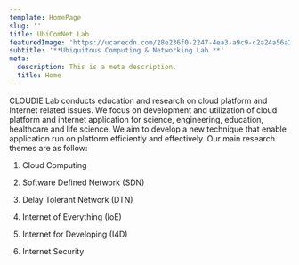 ```yaml
---
template: HomePage
slug: ''
title: UbiComNet Lab
featuredImage: 'https://ucarecdn.com/28e236f0-2247-4ea3-a9c9-c2a24a56a2e8/'
subtitle: '**Ubiquitous Computing & Networking Lab.**'
meta:
  description: This is a meta description.
  title: Home
---
```

CLOUDIE Lab conducts education and research on cloud platform and Internet related issues. We focus on development and utilization of cloud platform and internet application for science, engineering, education, healthcare and life science. We aim to develop a new technique that enable application run on platform efficiently and effectively. Our main research themes are as follow:



1.	Cloud Computing

2.	Software Defined Network (SDN)

3.	Delay Tolerant Network (DTN)

4.	Internet of Everything (IoE)

5.	Internet for Developing (I4D)

6.	Internet Security
